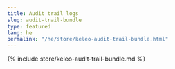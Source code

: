 ```yaml
---
title: Audit trail logs
slug: audit-trail-bundle
type: featured
lang: he
permalink: "/he/store/keleo-audit-trail-bundle.html"
---
```


{% include store/keleo-audit-trail-bundle.md %}
